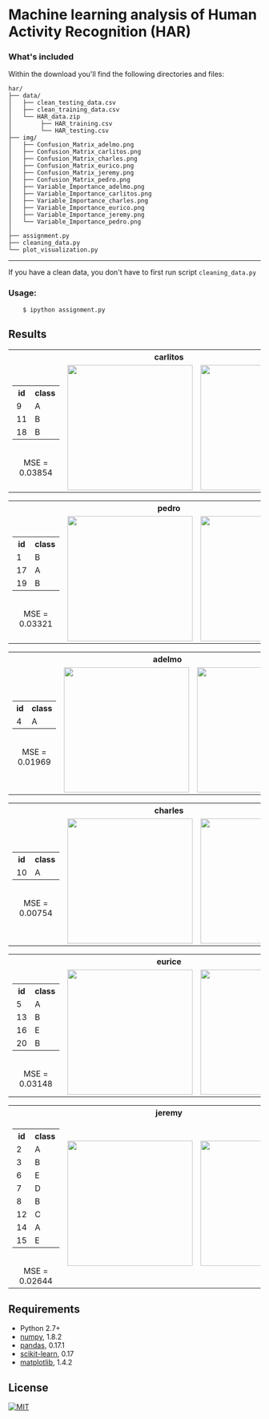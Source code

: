 # Machine learning analysis of Human Activity Recognition (HAR)

### What's included

Within the download you'll find the following directories and files:
```
har/
├── data/
│   ├── clean_testing_data.csv
│   ├── clean_training_data.csv
│   └── HAR_data.zip
│        ├── HAR_training.csv
│        └── HAR_testing.csv
├── img/
│   ├── Confusion_Matrix_adelmo.png
│   ├── Confusion_Matrix_carlitos.png
│   ├── Confusion_Matrix_charles.png
│   ├── Confusion_Matrix_eurico.png
│   ├── Confusion_Matrix_jeremy.png
│   ├── Confusion_Matrix_pedro.png
│   ├── Variable_Importance_adelmo.png
│   ├── Variable_Importance_carlitos.png
│   ├── Variable_Importance_charles.png
│   ├── Variable_Importance_eurico.png
│   ├── Variable_Importance_jeremy.png
│   └── Variable_Importance_pedro.png
│
├── assignment.py
├── cleaning_data.py
└── plot_visualization.py
```
***

If you have a clean data, you don't have to first run script `cleaning_data.py`
### Usage:
```
    $ ipython assignment.py
```

## Results

<div style="margin: 0px auto;">
	<table>
		<tr>
			<th align="center" colspan="3">carlitos</th>
		</tr>
		<tr valign="middle">
			<td align="center">
				<table width="100%">
					<tr>
						<th>id</th>
						<th>class</th>
					</tr>
					<tr>
						<td>9</td>
						<td>A</td>
					</tr>
					<tr>
						<td>11</td>
						<td>B</td>
					</tr>
					<tr>
						<td>18</td>
						<td>B</td>
					</tr>
				</table>
				<br>
				MSE = 0.03854
			</td>
			<td align="center"><img src="https://raw.github.com/ondrej-tucek/Machine-Learning-HAR/master/img/Variable_Importance_carlitos.png" height="250">
			</td>
			<td align="center"><img src="https://raw.github.com/ondrej-tucek/Machine-Learning-HAR/master/img/Confusion_Matrix_carlitos.png" height="250">
			</td>
		</tr>
	</table>
	<table>
		<tr>
			<th align="center" colspan="3">pedro</th>
		</tr>
		<tr valign="middle">
			<td align="center">
				<table width="100%">
					<tr>
						<th>id</th>
						<th>class</th>
					</tr>
					<tr>
						<td>1</td>
						<td>B</td>
					</tr>
					<tr>
						<td>17</td>
						<td>A</td>
					</tr>
					<tr>
						<td>19</td>
						<td>B</td>
					</tr>
				</table>
				<br>
				MSE = 0.03321
			</td>
			<td align="center"><img src="https://raw.github.com/ondrej-tucek/Machine-Learning-HAR/master/img/Variable_Importance_pedro.png" height="250">
			</td>
			<td align="center"><img src="https://raw.github.com/ondrej-tucek/Machine-Learning-HAR/master/img/Confusion_Matrix_pedro.png" height="250">
			</td>
		</tr>
	</table>
	<table>
		<tr>
			<th align="center" colspan="3">adelmo</th>
		</tr>
		<tr valign="middle">
			<td align="center">
				<table width="100%">
					<tr>
						<th>id</th>
						<th>class</th>
					</tr>
					<tr>
						<td>4</td>
						<td>A</td>
					</tr>
				</table>
				<br>
				MSE = 0.01969
			</td>
			<td align="center"><img src="https://raw.github.com/ondrej-tucek/Machine-Learning-HAR/master/img/Variable_Importance_adelmo.png" height="250">
			</td>
			<td align="center"><img src="https://raw.github.com/ondrej-tucek/Machine-Learning-HAR/master/img/Confusion_Matrix_adelmo.png" height="250">
			</td>
		</tr>
	</table>
	<table>
		<tr>
			<th align="center" colspan="3">charles</th>
		</tr>
		<tr valign="middle">
			<td align="center">
				<table width="100%">
					<tr>
						<th>id</th>
						<th>class</th>
					</tr>
					<tr>
						<td>10</td>
						<td>A</td>
					</tr>
				</table>
				<br>
				MSE = 0.00754
			</td>
			<td align="center"><img src="https://raw.github.com/ondrej-tucek/Machine-Learning-HAR/master/img/Variable_Importance_charles.png" height="250">
			</td>
			<td align="center"><img src="https://raw.github.com/ondrej-tucek/Machine-Learning-HAR/master/img/Confusion_Matrix_charles.png" height="250">
			</td>
		</tr>
	</table>
	<table>
		<tr>
			<th align="center" colspan="3">eurice</th>
		</tr>
		<tr valign="middle">
			<td align="center">
				<table width="100%">
					<tr>
						<th>id</th>
						<th>class</th>
					</tr>
					<tr>
						<td>5</td>
						<td>A</td>
					</tr>
					<tr>
						<td>13</td>
						<td>B</td>
					</tr>
					<tr>
						<td>16</td>
						<td>E</td>
					</tr>
					<tr>
						<td>20</td>
						<td>B</td>
					</tr>
				</table>
				<br>
				MSE = 0.03148
			</td>
			<td align="center"><img src="https://raw.github.com/ondrej-tucek/Machine-Learning-HAR/master/img/Variable_Importance_eurico.png" height="250">
			</td>
			<td align="center"><img src="https://raw.github.com/ondrej-tucek/Machine-Learning-HAR/master/img/Confusion_Matrix_eurice.png" height="250">
			</td>
		</tr>
	</table>
	<table>
		<tr>
			<th align="center" colspan="3">jeremy</th>
		</tr>
		<tr valign="middle">
			<td align="center">
				<table width="100%">
					<tr>
						<th>id</th>
						<th>class</th>
					</tr>
					<tr>
						<td>2</td>
						<td>A</td>
					</tr>
					<tr>
						<td>3</td>
						<td>B</td>
					</tr>
					<tr>
						<td>6</td>
						<td>E</td>
					</tr>
					<tr>
						<td>7</td>
						<td>D</td>
					</tr>
					<tr>
						<td>8</td>
						<td>B</td>
					</tr>
					<tr>
						<td>12</td>
						<td>C</td>
					</tr>
					<tr>
						<td>14</td>
						<td>A</td>
					</tr>
					<tr>
						<td>15</td>
						<td>E</td>
					</tr>
				</table>
				<br>
				MSE = 0.02644
			</td>
			<td align="center"><img src="https://raw.github.com/ondrej-tucek/Machine-Learning-HAR/master/img/Variable_Importance_jeremy.png" height="250">
			</td>
			<td align="center"><img src="https://raw.github.com/ondrej-tucek/Machine-Learning-HAR/master/img/Confusion_Matrix_jeremy.png" height="250">
			</td>
		</tr>
	</table>
</div>


## Requirements

- Python 2.7+
- [numpy](http://www.numpy.org/), 1.8.2
- [pandas](http://pandas.pydata.org/), 0.17.1
- [scikit-learn](http://scikit-learn.org/stable/), 0.17
- [matplotlib](http://matplotlib.org/), 1.4.2


## License
[![MIT](https://img.shields.io/packagist/l/doctrine/orm.svg)](https://github.com/ondrej-tucek/Machine-Learning-HAR/blob/master/LICENSE)


